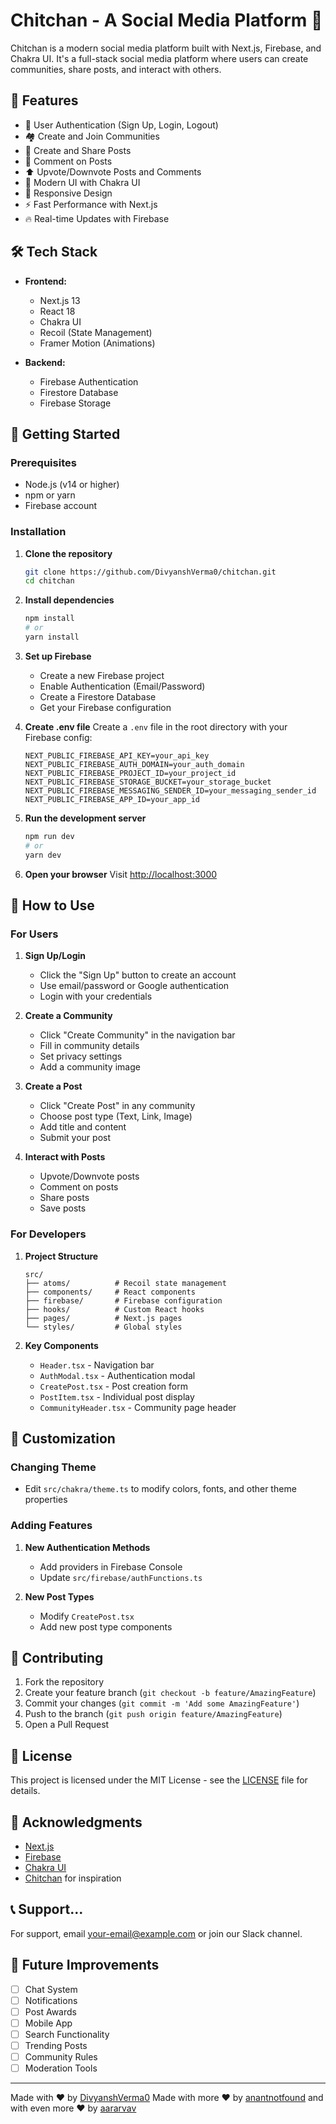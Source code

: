 # Chitchan - A Social Media Platform 🚀

Chitchan is a modern social media platform built with Next.js, Firebase, and Chakra UI. It's a full-stack social media platform where users can create communities, share posts, and interact with others.

## 🌟 Features

- 🔐 User Authentication (Sign Up, Login, Logout)
- 🏘️ Create and Join Communities
- 📝 Create and Share Posts
- 💬 Comment on Posts
- ⬆️ Upvote/Downvote Posts and Comments
- 🎨 Modern UI with Chakra UI
- 📱 Responsive Design
- ⚡ Fast Performance with Next.js
- 🔥 Real-time Updates with Firebase

## 🛠️ Tech Stack

- **Frontend:**
  - Next.js 13
  - React 18
  - Chakra UI
  - Recoil (State Management)
  - Framer Motion (Animations)

- **Backend:**
  - Firebase Authentication
  - Firestore Database
  - Firebase Storage

## 🚀 Getting Started

### Prerequisites

- Node.js (v14 or higher)
- npm or yarn
- Firebase account

### Installation

1. **Clone the repository**
   ```bash
   git clone https://github.com/DivyanshVerma0/chitchan.git
   cd chitchan
   ```

2. **Install dependencies**
   ```bash
   npm install
   # or
   yarn install
   ```

3. **Set up Firebase**
   - Create a new Firebase project
   - Enable Authentication (Email/Password)
   - Create a Firestore Database
   - Get your Firebase configuration

4. **Create .env file**
   Create a `.env` file in the root directory with your Firebase config:
   ```
   NEXT_PUBLIC_FIREBASE_API_KEY=your_api_key
   NEXT_PUBLIC_FIREBASE_AUTH_DOMAIN=your_auth_domain
   NEXT_PUBLIC_FIREBASE_PROJECT_ID=your_project_id
   NEXT_PUBLIC_FIREBASE_STORAGE_BUCKET=your_storage_bucket
   NEXT_PUBLIC_FIREBASE_MESSAGING_SENDER_ID=your_messaging_sender_id
   NEXT_PUBLIC_FIREBASE_APP_ID=your_app_id
   ```

5. **Run the development server**
   ```bash
   npm run dev
   # or
   yarn dev
   ```

6. **Open your browser**
   Visit [http://localhost:3000](http://localhost:3000)

## 📱 How to Use

### For Users
1. **Sign Up/Login**
   - Click the "Sign Up" button to create an account
   - Use email/password or Google authentication
   - Login with your credentials

2. **Create a Community**
   - Click "Create Community" in the navigation bar
   - Fill in community details
   - Set privacy settings
   - Add a community image

3. **Create a Post**
   - Click "Create Post" in any community
   - Choose post type (Text, Link, Image)
   - Add title and content
   - Submit your post

4. **Interact with Posts**
   - Upvote/Downvote posts
   - Comment on posts
   - Share posts
   - Save posts

### For Developers
1. **Project Structure**
   ```
   src/
   ├── atoms/          # Recoil state management
   ├── components/     # React components
   ├── firebase/       # Firebase configuration
   ├── hooks/          # Custom React hooks
   ├── pages/          # Next.js pages
   └── styles/         # Global styles
   ```

2. **Key Components**
   - `Header.tsx` - Navigation bar
   - `AuthModal.tsx` - Authentication modal
   - `CreatePost.tsx` - Post creation form
   - `PostItem.tsx` - Individual post display
   - `CommunityHeader.tsx` - Community page header

## 🔧 Customization

### Changing Theme
- Edit `src/chakra/theme.ts` to modify colors, fonts, and other theme properties

### Adding Features
1. **New Authentication Methods**
   - Add providers in Firebase Console
   - Update `src/firebase/authFunctions.ts`

2. **New Post Types**
   - Modify `CreatePost.tsx`
   - Add new post type components

## 🤝 Contributing

1. Fork the repository
2. Create your feature branch (`git checkout -b feature/AmazingFeature`)
3. Commit your changes (`git commit -m 'Add some AmazingFeature'`)
4. Push to the branch (`git push origin feature/AmazingFeature`)
5. Open a Pull Request

## 📝 License

This project is licensed under the MIT License - see the [LICENSE](LICENSE) file for details.

## 🙏 Acknowledgments

- [Next.js](https://nextjs.org/)
- [Firebase](https://firebase.google.com/)
- [Chakra UI](https://chakra-ui.com/)
- [Chitchan](https://github.com/DivyanshVerma0/Chitchan) for inspiration

## 📞 Support...

For support, email your-email@example.com or join our Slack channel.

## 🎯 Future Improvements

- [ ] Chat System
- [ ] Notifications
- [ ] Post Awards
- [ ] Mobile App
- [ ] Search Functionality
- [ ] Trending Posts
- [ ] Community Rules
- [ ] Moderation Tools

---

Made with ❤️ by [DivyanshVerma0](https://github.com/DivyanshVerma0/)
Made with more ❤️ by [anantnotfound](https://github.com/anantnotfound)
and with even more ❤️ by [aararvav](https://github.com/aararvav)

